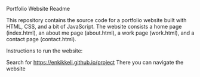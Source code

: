 Portfolio Website Readme

This repository contains the source code for a portfolio website built with HTML, CSS, and a bit of JavaScript. The website consists a home page (index.html), an about me page (about.html), a work page (work.html), and a contact page (contact.html).

Instructions to run the website:

Search for https://enkikkeli.github.io/project
There you can navigate the website


